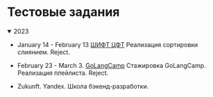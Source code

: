 # Тестовые задания

<details open> <summary>2023</summary>

* January 14 - February 13 [ШИФТ ЦФТ](https://github.com/ttoomat-test-tasks/CFT-Entering)
Реализация сортировки слиянием. Reject.

* February 23 - March 3. [GoLangCamp](https://github.com/ttoomat-test-tasks/GoCloudCamp)
Стажировка GoLangCamp. Реализация плейлиста. Reject.

* Zukunft. Yandex. Школа бэкенд-разработки.
</details>
